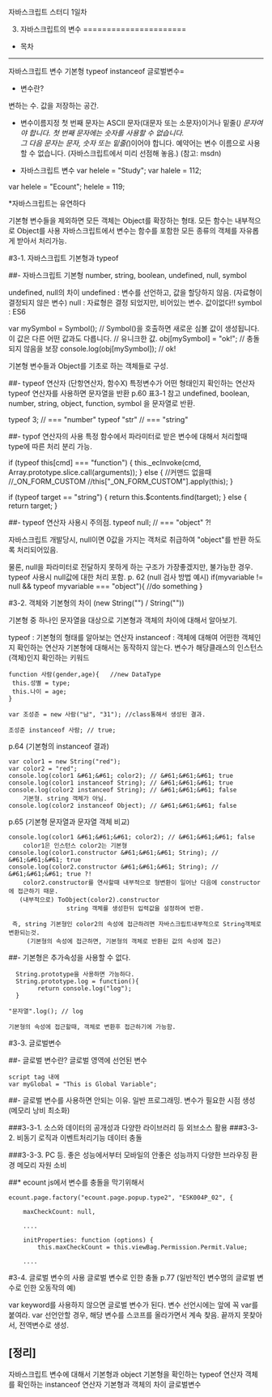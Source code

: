 자바스크립트 스터디 1일차

3) 자바스크립트의 변수
======================

- 목차
------
자바스크립트 변수 기본형
typeof
instanceof
글로벌변수=


- 변수란?

변하는 수. 
값을 저장하는 공간.

- 변수이름지정
첫 번째 문자는 ASCII 문자(대문자 또는 소문자)이거나 밑줄(_) 문자여야 합니다.  첫 번째 문자에는 숫자를 사용할 수 없습니다.  
그 다음 문자는 문자, 숫자 또는 밑줄(_)이어야 합니다.
예약어는 변수 이름으로 사용할 수 없습니다. (자바스크립트에서 미리 선점해 놓음.)
(참고: msdn)

- 자바스크립트 변수
var helele = "Study";
var halele = 112;

var helele = "Ecount";
helele = 119;

*자바스크립트는 유연하다

기본형 변수들을 제외하면 모든 객체는 Object를 확장하는 형태.
모든 함수는 내부적으로 Object를 사용
자바스크립트에서 변수는 함수를 포함한 모든 종류의 객체를 자유롭게 받아서 처리가능.


#3-1. 자바스크립트 기본형과 typeof

##- 자바스크립트 기본형
number, string, boolean, undefined, null, symbol

undefined, null의 차이
undefined : 변수를 선언하고, 값을 할당하지 않음. (자료형이 결정되지 않은 변수)
null : 자료형은 결정 되었지만, 비어있는 변수. 값이없다!!
symbol : ES6 

var mySymbol = Symbol();  // Symbol()을 호출하면 새로운 심볼 값이 생성됩니다. 이 값은 다른 어떤 값과도 다릅니다.
                          // 유니크한 값.
obj[mySymbol] = "ok!";  // 충돌되지 않음을 보장
console.log(obj[mySymbol]);  // ok!


기본형 변수들과 Object를 기초로 하는 객체들로 구성.

##- typeof 연산자 (단항연산자, 함수X)
특정변수가 어떤 형태인지 확인하는 연산자
typeof 연산자를 사용하면 문자열을 반환
p.60 표3-1 참고 
undefined, boolean, number, string, object, function, symbol 을 문자열로 반환.

typeof 3;     // &#61;&#61;&#61; "number"
typeof "str"  // &#61;&#61;&#61; "string"


##- typof 연산자의 사용
특정 함수에서 파라미터로 받은 변수에 대해서 처리할때
type에 따른 처리 분리 가능.

if (typeof this[cmd] &#61;&#61;&#61; "function") {
 this._ecInvoke(cmd, Array.prototype.slice.call(arguments));
} else {
 //커맨드 없을때 
 //_ON_FORM_CUSTOM
 //this["_ON_FORM_CUSTOM"].apply(this);
}

if (typeof target &#61;&#61; "string") {
 return this.$contents.find(target);
} else {
 return target;
}

##- typeof 연산자 사용시 주의점.
typeof null; // &#61;&#61;&#61; "object" ?!

자바스크립트 개발당시, null이면 0값을 가지는 객처로 취급하여 "object"를 반환 하도록 처리되어있음.

물론, null을 파라미터로 전달하지 못하게 하는 구조가 가장좋겠지만, 불가능한 경우.
typeof 사용시 null값에 대한 처리 포함.
p. 62 (null 검사 방법 예시)
if(myvariable != null && typeof myvariable &#61;&#61;&#61; "object"){
 //do something
}


#3-2. 객체와 기본형의 차이 (new String("") / String(""))

기본형 중 하나인 문자열을 대상으로 기본형과 객체의 차이에 대해서 알아보기.

typeof : 기본형의 형태를 알아보는 연산자
instanceof : 객체에 대해여 어떤한 객체인지 확인하는 연산자
    기본형에 대해서는 동작하지 않는다.
 변수가 해당클래스의 인스턴스(객체)인지 확인하는 키워드
 
    function 사람(gender,age){   //new DataType
     this.성별 = type;
     this.나이 = age; 
    }

    var 조성준 = new 사람("남", "31"); //class통해서 생성된 결과. 

    조성준 instanceof 사람; // true;

p.64 (기본형의 instanceof 결과)

    var color1 = new String("red");
    var color2 = "red";
    console.log(color1 &#61;&#61; color2); // &#61;&#61;&#61; true
    console.log(color1 instanceof String); // &#61;&#61;&#61; true
    console.log(color2 instanceof String); // &#61;&#61;&#61; false 
        기본형. string 객체가 아님.
    console.log(color2 instanceof Object); // &#61;&#61;&#61; false



p.65 (기본형 문자열과 문자열 객체 비교)

    console.log(color1 &#61;&#61;&#61; color2); // &#61;&#61;&#61; false
        color1은 인스턴스 color2는 기본형
    console.log(color1.constructor &#61;&#61;&#61; String); // &#61;&#61;&#61; true
    console.log(color2.constructor &#61;&#61;&#61; String); // &#61;&#61;&#61; true ?!
        color2.constructor를 연사할때 내부적으로 형변환이 일어난 다음에 constructor에 접근하기 때문.
       (내부적으로) ToObject(color2).constructor 
                    string 객체를 생성한뒤 입력값을 설정하여 반환.   

     즉, string 기본형인 color2의 속성에 접근하려면 자바스크립트내부적으로 String객체로 변환되는것.
         (기본형의 속성에 접근하면, 기본형의 객체로 반환된 값의 속성에 접근)

##- 기본형은 추가속성을 사용할 수 없다.

      String.prototype을 사용하면 가능하다.
      String.prototype.log = function(){
     		return console.log("log");
  	  }
  
  	"문자열".log(); // log
  
  	기본형의 속성에 접근할때, 객체로 변환후 접근하기에 가능함.
   
  

#3-3. 글로벌변수

##- 글로벌 변수란?
글로벌 영역에 선언된 변수

	script tag 내에
	var myGlobal = "This is Global Variable";



##- 글로벌 변수를 사용하면 안되는 이유.
	일반 프로그래밍. 변수가 필요한 시점 생성 (메모리 낭비 최소화)

###3-3-1. 소스와 데이터의 공개성과 다양한 라이브러리 등 외브소스 활용
###3-3-2. 비동기 로직과 이벤트처리기능
	데이터 충돌

###3-3-3. PC 등. 좋은 성능에서부터 모바일의 안좋은 성능까지 다양한 브라우징 환경
	메모리 자원 소비

##* ecount js에서 변수를 충돌을 막기위해서


	ecount.page.factory("ecount.page.popup.type2", "ESK004P_02", {
    
    	maxCheckCount: null, 
	
		....
	
		initProperties: function (options) {
        	this.maxCheckCount = this.viewBag.Permission.Permit.Value;

    	....

#3-4. 글로벌 변수의 사용
글로벌 변수로 인한 충돌
p.77 (일반적인 변수명의 글로벌 변수로 인한 오동작의 예)

var keyword를 사용하지 않으면 글로벌 변수가 된다.
변수 선언시에는 앞에 꼭 var를 붙여라.
	var 선언안할 경우, 해당 변수를 스코프를 올라가면서 계속 찾음.
    끝까지 못찾아서, 전역변수로 생성.
 
 
[정리]
-------
 자바스크립트 변수에 대해서
 기본형과 object
 기본형을 확인하는 typeof 연산자
 객체를 확인하는 instanceof 연산자
 기본형과 객체의 차이
 글로벌변수 
 

